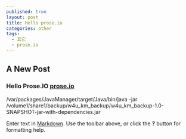 ```yaml
---
published: true
layout: post
title: Hello prose.io
categories: other
tags: 
  - 其它
  - prose.io
---
```





## A New Post

### Hello Prose.IO [prose.io](http://prose.io "prose.io")

/var/packages/JavaManager/target/Java/bin/java -jar /volume1/share1/backup/w4u_km_backup/w4u_km_backup-1.0-SNAPSHOT-jar-with-dependencies.jar

Enter text in [Markdown](http://daringfireball.net/projects/markdown/). Use the toolbar above, or click the **?** button for formatting help.

